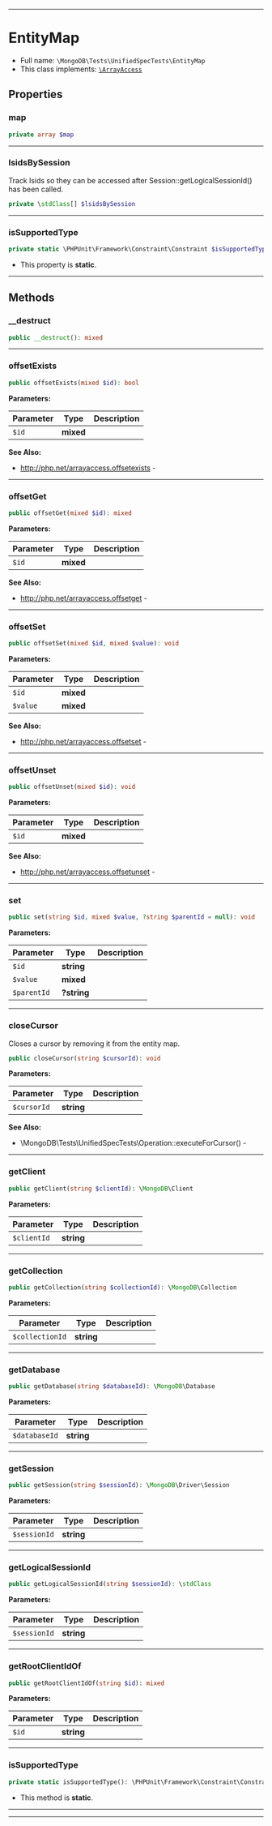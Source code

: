 ***

# EntityMap





* Full name: `\MongoDB\Tests\UnifiedSpecTests\EntityMap`
* This class implements:
[`\ArrayAccess`](../../../ArrayAccess.md)



## Properties


### map



```php
private array $map
```






***

### lsidsBySession

Track lsids so they can be accessed after Session::getLogicalSessionId()
has been called.

```php
private \stdClass[] $lsidsBySession
```






***

### isSupportedType



```php
private static \PHPUnit\Framework\Constraint\Constraint $isSupportedType
```



* This property is **static**.


***

## Methods


### __destruct



```php
public __destruct(): mixed
```











***

### offsetExists



```php
public offsetExists(mixed $id): bool
```








**Parameters:**

| Parameter | Type | Description |
|-----------|------|-------------|
| `$id` | **mixed** |  |



**See Also:**

* http://php.net/arrayaccess.offsetexists - 

***

### offsetGet



```php
public offsetGet(mixed $id): mixed
```








**Parameters:**

| Parameter | Type | Description |
|-----------|------|-------------|
| `$id` | **mixed** |  |



**See Also:**

* http://php.net/arrayaccess.offsetget - 

***

### offsetSet



```php
public offsetSet(mixed $id, mixed $value): void
```








**Parameters:**

| Parameter | Type | Description |
|-----------|------|-------------|
| `$id` | **mixed** |  |
| `$value` | **mixed** |  |



**See Also:**

* http://php.net/arrayaccess.offsetset - 

***

### offsetUnset



```php
public offsetUnset(mixed $id): void
```








**Parameters:**

| Parameter | Type | Description |
|-----------|------|-------------|
| `$id` | **mixed** |  |



**See Also:**

* http://php.net/arrayaccess.offsetunset - 

***

### set



```php
public set(string $id, mixed $value, ?string $parentId = null): void
```








**Parameters:**

| Parameter | Type | Description |
|-----------|------|-------------|
| `$id` | **string** |  |
| `$value` | **mixed** |  |
| `$parentId` | **?string** |  |




***

### closeCursor

Closes a cursor by removing it from the entity map.

```php
public closeCursor(string $cursorId): void
```








**Parameters:**

| Parameter | Type | Description |
|-----------|------|-------------|
| `$cursorId` | **string** |  |



**See Also:**

* \MongoDB\Tests\UnifiedSpecTests\Operation::executeForCursor() - 

***

### getClient



```php
public getClient(string $clientId): \MongoDB\Client
```








**Parameters:**

| Parameter | Type | Description |
|-----------|------|-------------|
| `$clientId` | **string** |  |




***

### getCollection



```php
public getCollection(string $collectionId): \MongoDB\Collection
```








**Parameters:**

| Parameter | Type | Description |
|-----------|------|-------------|
| `$collectionId` | **string** |  |




***

### getDatabase



```php
public getDatabase(string $databaseId): \MongoDB\Database
```








**Parameters:**

| Parameter | Type | Description |
|-----------|------|-------------|
| `$databaseId` | **string** |  |




***

### getSession



```php
public getSession(string $sessionId): \MongoDB\Driver\Session
```








**Parameters:**

| Parameter | Type | Description |
|-----------|------|-------------|
| `$sessionId` | **string** |  |




***

### getLogicalSessionId



```php
public getLogicalSessionId(string $sessionId): \stdClass
```








**Parameters:**

| Parameter | Type | Description |
|-----------|------|-------------|
| `$sessionId` | **string** |  |




***

### getRootClientIdOf



```php
public getRootClientIdOf(string $id): mixed
```








**Parameters:**

| Parameter | Type | Description |
|-----------|------|-------------|
| `$id` | **string** |  |




***

### isSupportedType



```php
private static isSupportedType(): \PHPUnit\Framework\Constraint\Constraint
```



* This method is **static**.







***


***


